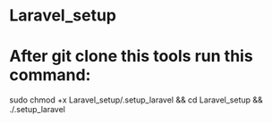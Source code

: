 # Laravel_setup
# After git clone this tools run this command:
sudo chmod +x Laravel_setup/.setup_laravel && cd Laravel_setup && ./.setup_laravel
